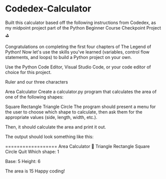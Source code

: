 # Codedex-Calculator

Built this calculator based off the following instructions from Codedex, as my midpoint project part of the Python Beginner Course
Checkpoint Project ⛳️

Congratulations on completing the first four chapters of The Legend of Python! Now let's use the skills you've learned (variables, control flow statements, and loops) to build a Python project on your own.

Use the Python Code Editor, Visual Studio Code, or your code editor of choice for this project.

Ruler and our three characters

Area Calculator
Create a calculator.py program that calculates the area of one of the following shapes:

Square
Rectangle
Triangle
Circle
The program should present a menu for the user to choose which shape to calculate, then ask them for the appropriate values (side, length, width, etc.).

Then, it should calculate the area and print it out.

The output should look something like this:

================== Area Calculator 📐
Triangle
Rectangle
Square
Circle
Quit
Which shape: 1

Base: 5
Height: 6

The area is 15
Happy coding!
